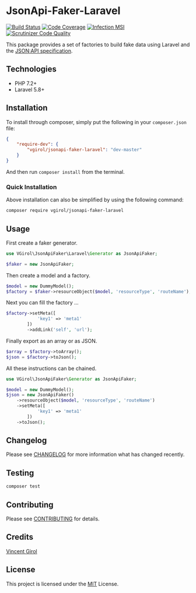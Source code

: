 # JsonApi-Faker-Laravel

[![Build Status](https://travis-ci.org/VGirol/JsonApi-Faker-Laravel.svg?branch=master)](https://travis-ci.org/VGirol/JsonApi-Faker-Laravel)
[![Code Coverage](https://scrutinizer-ci.com/g/VGirol/JsonApi-Faker-Laravel/badges/coverage.png?b=master)](https://scrutinizer-ci.com/g/VGirol/JsonApi-Faker-Laravel/?branch=master)
[![Infection MSI](https://badge.stryker-mutator.io/github.com/VGirol/JsonApi-Faker-Laravel/master)](https://infection.github.io)
[![Scrutinizer Code Quality](https://scrutinizer-ci.com/g/VGirol/JsonApi-Faker-Laravel/badges/quality-score.png?b=master)](https://scrutinizer-ci.com/g/VGirol/JsonApi-Faker-Laravel/?branch=master)

This package provides a set of factories to build fake data using Laravel and the [JSON:API specification](https://jsonapi.org/).

## Technologies

- PHP 7.2+
- Laravel 5.8+

## Installation

To install through composer, simply put the following in your `composer.json` file:

```json
{
    "require-dev": {
        "vgirol/jsonapi-faker-laravel": "dev-master"
    }
}
```

And then run `composer install` from the terminal.

### Quick Installation

Above installation can also be simplified by using the following command:

```sh
composer require vgirol/jsonapi-faker-laravel
```

## Usage

First create a faker generator.

```php
use VGirol\JsonApiFaker\Laravel\Generator as JsonApiFaker;

$faker = new JsonApiFaker;
```

Then create a model and a factory.

```php
$model = new DummyModel();
$factory = $faker->resourceObject($model, 'resourceType', 'routeName');
```

Next you can fill the factory ...

```php
$factory->setMeta([
            'key1' => 'meta1'
        ])
        ->addLink('self', 'url');
```

Finally export as an array or as JSON.

```php
$array = $factory->toArray();
$json = $factory->toJson();
```

All these instructions can be chained.

```php
use VGirol\JsonApiFaker\Generator as JsonApiFaker;

$model = new DummyModel();
$json = new JsonApiFaker()
    ->resourceObject($model, 'resourceType', 'routeName')
    ->setMeta([
            'key1' => 'meta1'
        ])
    ->toJson();
```

## Changelog

Please see [CHANGELOG](CHANGELOG.md) for more information what has changed recently.

## Testing

```sh
composer test
```

## Contributing

Please see [CONTRIBUTING](CONTRIBUTING.md) for details.

## Credits

[Vincent Girol](mailto:vincent@girol.fr)

## License

This project is licensed under the [MIT](https://choosealicense.com/licenses/mit/) License.

